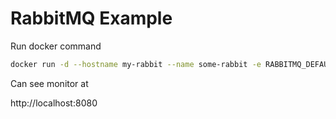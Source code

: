 # RabbitMQ Example

Run docker command

```sh
docker run -d --hostname my-rabbit --name some-rabbit -e RABBITMQ_DEFAULT_USER=user -e RABBITMQ_DEFAULT_PASS=password -p 5672:5672 -p 8080:15672 rabbitmq:3-management
```

Can see monitor at

http://localhost:8080